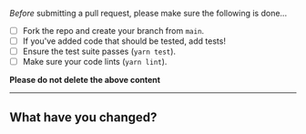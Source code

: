 _Before_ submitting a pull request, please make sure the following is done...

- [ ] Fork the repo and create your branch from `main`.
- [ ] If you've added code that should be tested, add tests!
- [ ] Ensure the test suite passes (`yarn test`).
- [ ] Make sure your code lints (`yarn lint`).

**Please do not delete the above content**

---

## What have you changed?
